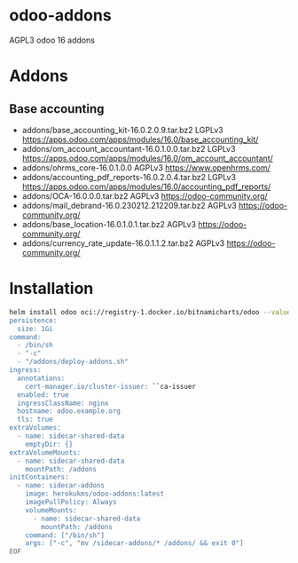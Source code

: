 # odoo-addons
AGPL3 odoo 16 addons

# Addons
## Base accounting
- addons/base_accounting_kit-16.0.2.0.9.tar.bz2 LGPLv3 https://apps.odoo.com/apps/modules/16.0/base_accounting_kit/
- addons/om_account_accountant-16.0.1.0.0.tar.bz2 LGPLv3 https://apps.odoo.com/apps/modules/16.0/om_account_accountant/
- addons/ohrms_core-16.0.1.0.0 AGPLv3 https://www.openhrms.com/
- addons/accounting_pdf_reports-16.0.2.0.4.tar.bz2 LGPLv3 https://apps.odoo.com/apps/modules/16.0/accounting_pdf_reports/
- addons/OCA-16.0.0.0.tar.bz2 AGPLv3 https://odoo-community.org/
- addons/mail_debrand-16.0.230212.212209.tar.bz2 AGPLv3 https://odoo-community.org/
- addons/base_location-16.0.1.0.1.tar.bz2 AGPLv3 https://odoo-community.org/
- addons/currency_rate_update-16.0.1.1.2.tar.bz2 AGPLv3 https://odoo-community.org/

# Installation
```sh
helm install odoo oci://registry-1.docker.io/bitnamicharts/odoo --values - << EOF
persistence:
  size: 1Gi
command:
  - /bin/sh
  - "-c"
  - "/addons/deploy-addons.sh"
ingress:
  annotations:
    cert-manager.io/cluster-issuer: ``ca-issuer
  enabled: true
  ingressClassName: nginx
  hostname: odoo.example.org
  tls: true
extraVolumes:
  - name: sidecar-shared-data
    emptyDir: {}
extraVolumeMounts:
  - name: sidecar-shared-data
    mountPath: /addons
initContainers:
  - name: sidecar-addons
    image: herokukms/odoo-addons:latest
    imagePullPolicy: Always
    volumeMounts:
      - name: sidecar-shared-data
        mountPath: /addons
    command: ["/bin/sh"]
    args: ["-c", "mv /sidecar-addons/* /addons/ && exit 0"]
EOF
```

